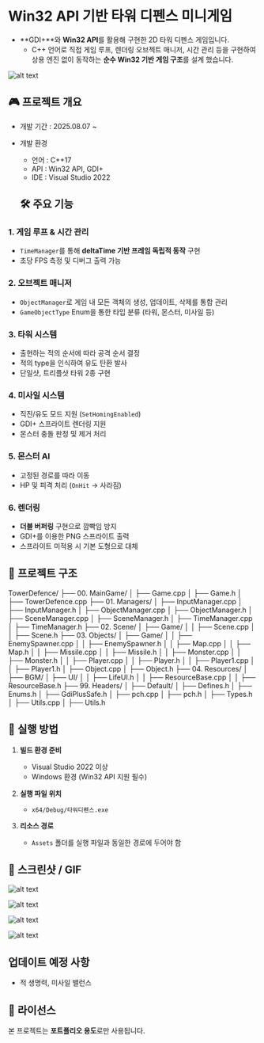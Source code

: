 # Win32 API 기반 타워 디펜스 미니게임
- **GDI+**와 **Win32 API**를 활용해 구현한 2D 타워 디펜스 게임입니다.
  - C++ 언어로 직접 게임 루프, 렌더링 오브젝트 매니저, 시간 관리 등을 구현하여 상용 엔진 없이 동작하는 **순수 Win32 기반 게임 구조**를 설계 했습니다.

![alt text](<Assets/TowerDefence Main.png>)

## 🎮 프로젝트 개요

- 개발 기간 : 2025.08.07 ~
- 개발 환경
  - 언어 : C++17
  - API : Win32 API, GDI+
  - IDE : Visual Studio 2022

  ## 🛠 주요 기능

### 1. 게임 루프 & 시간 관리
- `TimeManager`를 통해 **deltaTime 기반 프레임 독립적 동작** 구현
- 초당 FPS 측정 및 디버그 출력 가능

### 2. 오브젝트 매니저
- `ObjectManager`로 게임 내 모든 객체의 생성, 업데이트, 삭제를 통합 관리
- `GameObjectType` Enum을 통한 타입 분류 (타워, 몬스터, 미사일 등)

### 3. 타워 시스템
- 출현하는 적의 순서에 따라 공격 순서 결정
- 적의 type을 인식하여 유도 탄환 발사
- 단일샷, 트리플샷 타워 2종 구현

### 4. 미사일 시스템
- 직진/유도 모드 지원 (`SetHomingEnabled`)
- GDI+ 스프라이트 렌더링 지원
- 몬스터 충돌 판정 및 제거 처리

### 5. 몬스터 AI
- 고정된 경로를 따라 이동
- HP 및 피격 처리 (`OnHit` → 사라짐)

### 6. 렌더링
- **더블 버퍼링** 구현으로 깜빡임 방지
- GDI+를 이용한 PNG 스프라이트 출력
- 스프라이트 미적용 시 기본 도형으로 대체

## 📂 프로젝트 구조

TowerDefence/
├── 00. MainGame/
│   ├── Game.cpp
│   ├── Game.h
│   ├── TowerDefence.cpp
├── 01. Managers/
│   ├── InputManager.cpp
│   ├── InputManager.h
│   ├── ObjectManager.cpp
│   ├── ObjectManager.h
│   ├── SceneManager.cpp
│   ├── SceneManager.h
│   ├── TimeManager.cpp
│   ├── TimeManager.h
├── 02. Scene/
│   ├── Game/
│   │   ├── Scene.cpp
│   │   ├── Scene.h
├── 03. Objects/
│   ├── Game/
│   │   ├── EnemySpawner.cpp
│   │   ├── EnemySpawner.h
│   │   ├── Map.cpp
│   │   ├── Map.h
│   │   ├── Missile.cpp
│   │   ├── Missile.h
│   │   ├── Monster.cpp
│   │   ├── Monster.h
│   │   ├── Player.cpp
│   │   ├── Player.h
│   │   ├── Player1.cpp
│   │   ├── Player1.h
│   ├── Object.cpp
│   ├── Object.h
├── 04. Resources/
│   ├── BGM/
│   ├── UI/
│   │   ├── LifeUI.h
│   │   ├── ResourceBase.cpp
│   │   ├── ResourceBase.h
├── 99. Headers/
│   ├── Default/
│   ├── Defines.h
│   ├── Enums.h
│   ├── GdiPlusSafe.h
│   ├── pch.cpp
│   ├── pch.h
│   ├── Types.h
│   ├── Utils.cpp
│   ├── Utils.h


## 🚀 실행 방법

1. **빌드 환경 준비**
   - Visual Studio 2022 이상
   - Windows 환경 (Win32 API 지원 필수)

2. **실행 파일 위치**
   - `x64/Debug/타워디펜스.exe`

3. **리소스 경로**
   - `Assets` 폴더를 실행 파일과 동일한 경로에 두어야 함

## 📸 스크린샷 / GIF

![alt text](Assets/Monster.gif)

![alt text](Assets/Shot.gif)

![alt text](<Assets/Triple Shot.gif>)

![alt text](Assets/Life.gif)

## 업데이트 예정 사항
- 적 생명력, 미사일 밸런스

## 📜 라이선스
본 프로젝트는 **포트폴리오 용도**로만 사용됩니다.